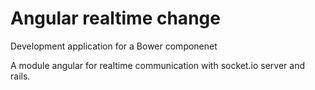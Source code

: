 Angular realtime change
===========
Development application for a Bower componenet

A module angular for realtime communication with socket.io server and rails.
